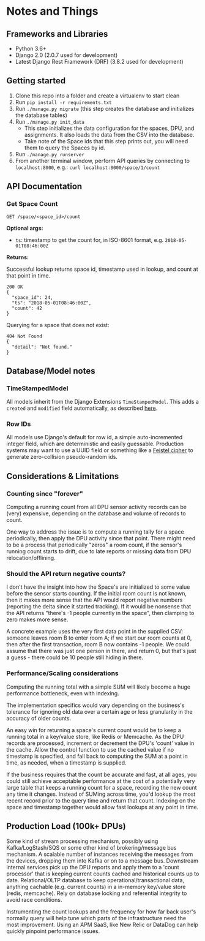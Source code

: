 # Notes and Things

## Frameworks and Libraries
* Python 3.6+
* Django 2.0 (2.0.7 used for development)
* Latest Django Rest Framework (DRF) (3.8.2 used for development)

## Getting started
1. Clone this repo into a folder and create a virtualenv to start clean
1. Run `pip install -r requirements.txt`
1. Run `./manage.py migrate` (this step creates the database and initializes the database tables)
1. Run `./manage.py init_data`
    * This step initializes the data configuration for the spaces, DPU, and assignments. It also loads the data from the CSV into the database.
    * Take note of the Space ids that this step prints out, you will need them to query the Spaces by id.
1. Run `./manage.py runserver`
1. From another terminal window, perform API queries by connecting to `localhost:8000`, e.g.: `curl localhost:8000/space/1/count`

## API Documentation

### Get Space Count
`GET /space/<space_id>/count`

**Optional args:**
* `ts`: timestamp to get the count for, in ISO-8601 format, e.g. `2018-05-01T08:46:00Z`

**Returns:**

Successful lookup returns space id, timestamp used in lookup, and count at that point in time.
```
200 OK
{
  "space_id": 24,
  "ts": "2018-05-01T08:46:00Z",
  "count": 42
}
```

Querying for a space that does not exist:
```
404 Not Found
{
  "detail": "Not found."
}
```


## Database/Model notes

### TimeStampedModel
All models inherit from the Django Extensions `TimeStampedModel`. This adds a `created` and `modified` field automatically, as described [here](https://django-extensions.readthedocs.io/en/latest/model_extensions.html).

### Row IDs
All models use Django's default for row id, a simple auto-incremented integer field, which are deterministic and easily guessable. Production systems may want to use a UUID field or something like a [Feistel cipher](https://wiki.postgresql.org/wiki/Pseudo_encrypt) to generate zero-collision pseudo-random ids.


## Considerations & Limitations

### Counting since "forever"
Computing a running count from all DPU sensor activity records can be (very) expensive, depending on the database and volume of records to count.

One way to address the issue is to compute a running tally for a space periodically, then apply the DPU activity since that point. There might need to be a process that periodically "zeros" a room count, if the sensor's running count starts to drift, due to late reports or missing data from DPU relocation/offlining.


### Should the API return negative counts?
I don't have the insight into how the Space's are initialized to some value before the sensor starts counting. If the initial room count is not known, then it makes more sense that the API would report negative numbers (reporting the delta since it started tracking). If it would be nonsense that the API returns "there's -1 people currently in the space", then clamping to zero makes more sense.

A concrete example uses the very first data point in the supplied CSV: someone leaves room B to enter room A; if we start our room counts at 0, then after the first transaction, room B now contains -1 people. We could assume that there was just one person in there, and return 0, but that's just a guess - there could be 10 people still hiding in there.


### Performance/Scaling considerations
Computing the running total with a simple SUM will likely become a huge performance bottleneck, even with indexing.

The implementation specifics would vary depending on the business's tolerance for ignoring old data over a certain age or less granularity in the accuracy of older counts.

An easy win for returning a space's current count would be to keep a running total in a key/value store, like Redis or Memcache. As the DPU records are processed, increment or decrement the DPU's 'count' value in the cache. Allow the control function to use the cached value if no timestamp is specified, and fall back to computing the SUM at a point in time, as needed, when a timestamp is supplied.

If the business requires that the count be accurate and fast, at all ages, you could still achieve acceptable performance at the cost of a potentially very large table that keeps a running count for a space, recording the new count any time it changes. Instead of SUMing across time, you'd lookup the most recent record prior to the query time and return that count. Indexing on the space and timestamp together would allow fast lookups at any point in time.

## Production Load (100k+ DPUs)
Some kind of stream processing mechanism, possibly using Kafka/LogStash/SQS or some other kind of brokering/message bus mechanism. A scalable number of instances receiving the messages from the devices, dropping them into Kafka or on to a message bus. Downstream internal services pick up the DPU reports and apply them to a 'count processor' that is keeping current counts cached and historical counts up to date. Relational/OLTP database to keep operational/transactional data, anything cachable (e.g. current counts) in a in-memory key/value store (redis, memcache). Rely on database locking and referential integrity to avoid race conditions.

Instrumenting the count lookups and the frequency for how far back user's normally query will help tune which parts of the infrastructure need the most improvement. Using an APM SaaS, like New Relic or DataDog can help quickly pinpoint performance issues.
